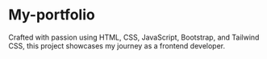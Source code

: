 # My-portfolio
Crafted with passion using HTML, CSS, JavaScript, Bootstrap, and Tailwind CSS, this project showcases my journey as a frontend developer.
